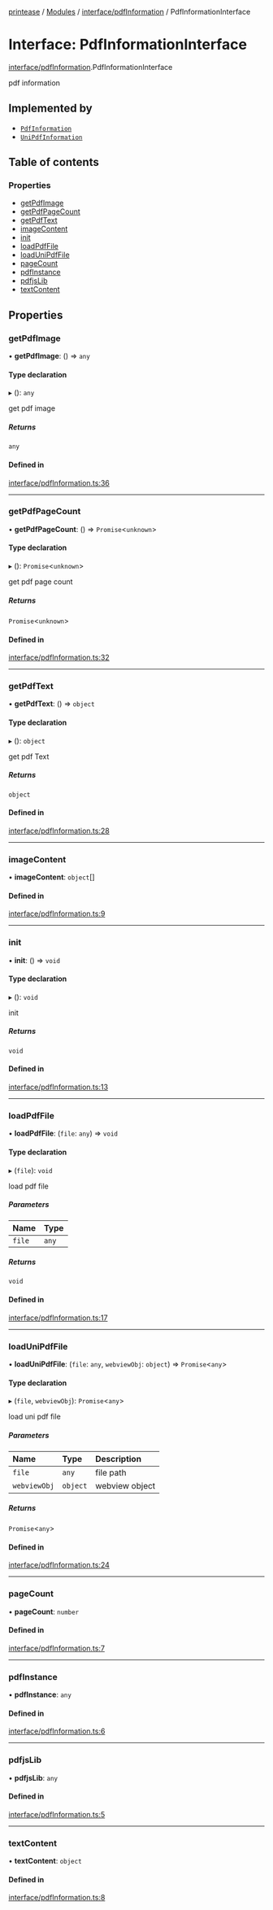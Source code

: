 [printease](../README.md) / [Modules](../modules.md) / [interface/pdfInformation](../modules/interface_pdfInformation.md) / PdfInformationInterface

# Interface: PdfInformationInterface

[interface/pdfInformation](../modules/interface_pdfInformation.md).PdfInformationInterface

pdf information

## Implemented by

- [`PdfInformation`](../classes/components_pdfInformation.PdfInformation.md)
- [`UniPdfInformation`](../classes/components_uniPdfInformation.UniPdfInformation.md)

## Table of contents

### Properties

- [getPdfImage](interface_pdfInformation.PdfInformationInterface.md#getpdfimage)
- [getPdfPageCount](interface_pdfInformation.PdfInformationInterface.md#getpdfpagecount)
- [getPdfText](interface_pdfInformation.PdfInformationInterface.md#getpdftext)
- [imageContent](interface_pdfInformation.PdfInformationInterface.md#imagecontent)
- [init](interface_pdfInformation.PdfInformationInterface.md#init)
- [loadPdfFile](interface_pdfInformation.PdfInformationInterface.md#loadpdffile)
- [loadUniPdfFile](interface_pdfInformation.PdfInformationInterface.md#loadunipdffile)
- [pageCount](interface_pdfInformation.PdfInformationInterface.md#pagecount)
- [pdfInstance](interface_pdfInformation.PdfInformationInterface.md#pdfinstance)
- [pdfjsLib](interface_pdfInformation.PdfInformationInterface.md#pdfjslib)
- [textContent](interface_pdfInformation.PdfInformationInterface.md#textcontent)

## Properties

### getPdfImage

• **getPdfImage**: () => `any`

#### Type declaration

▸ (): `any`

get pdf image

##### Returns

`any`

#### Defined in

[interface/pdfInformation.ts:36](https://github.com/Liu-Jinshuai/printease/blob/ae17e8e/src/interface/pdfInformation.ts#L36)

___

### getPdfPageCount

• **getPdfPageCount**: () => `Promise`<`unknown`\>

#### Type declaration

▸ (): `Promise`<`unknown`\>

get pdf page count

##### Returns

`Promise`<`unknown`\>

#### Defined in

[interface/pdfInformation.ts:32](https://github.com/Liu-Jinshuai/printease/blob/ae17e8e/src/interface/pdfInformation.ts#L32)

___

### getPdfText

• **getPdfText**: () => `object`

#### Type declaration

▸ (): `object`

get pdf Text

##### Returns

`object`

#### Defined in

[interface/pdfInformation.ts:28](https://github.com/Liu-Jinshuai/printease/blob/ae17e8e/src/interface/pdfInformation.ts#L28)

___

### imageContent

• **imageContent**: `object`[]

#### Defined in

[interface/pdfInformation.ts:9](https://github.com/Liu-Jinshuai/printease/blob/ae17e8e/src/interface/pdfInformation.ts#L9)

___

### init

• **init**: () => `void`

#### Type declaration

▸ (): `void`

init

##### Returns

`void`

#### Defined in

[interface/pdfInformation.ts:13](https://github.com/Liu-Jinshuai/printease/blob/ae17e8e/src/interface/pdfInformation.ts#L13)

___

### loadPdfFile

• **loadPdfFile**: (`file`: `any`) => `void`

#### Type declaration

▸ (`file`): `void`

load pdf file

##### Parameters

| Name | Type |
| :------ | :------ |
| `file` | `any` |

##### Returns

`void`

#### Defined in

[interface/pdfInformation.ts:17](https://github.com/Liu-Jinshuai/printease/blob/ae17e8e/src/interface/pdfInformation.ts#L17)

___

### loadUniPdfFile

• **loadUniPdfFile**: (`file`: `any`, `webviewObj`: `object`) => `Promise`<`any`\>

#### Type declaration

▸ (`file`, `webviewObj`): `Promise`<`any`\>

load uni pdf file

##### Parameters

| Name | Type | Description |
| :------ | :------ | :------ |
| `file` | `any` | file path |
| `webviewObj` | `object` | webview object |

##### Returns

`Promise`<`any`\>

#### Defined in

[interface/pdfInformation.ts:24](https://github.com/Liu-Jinshuai/printease/blob/ae17e8e/src/interface/pdfInformation.ts#L24)

___

### pageCount

• **pageCount**: `number`

#### Defined in

[interface/pdfInformation.ts:7](https://github.com/Liu-Jinshuai/printease/blob/ae17e8e/src/interface/pdfInformation.ts#L7)

___

### pdfInstance

• **pdfInstance**: `any`

#### Defined in

[interface/pdfInformation.ts:6](https://github.com/Liu-Jinshuai/printease/blob/ae17e8e/src/interface/pdfInformation.ts#L6)

___

### pdfjsLib

• **pdfjsLib**: `any`

#### Defined in

[interface/pdfInformation.ts:5](https://github.com/Liu-Jinshuai/printease/blob/ae17e8e/src/interface/pdfInformation.ts#L5)

___

### textContent

• **textContent**: `object`

#### Defined in

[interface/pdfInformation.ts:8](https://github.com/Liu-Jinshuai/printease/blob/ae17e8e/src/interface/pdfInformation.ts#L8)
